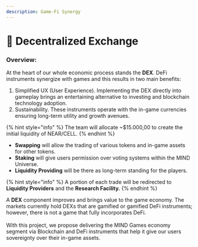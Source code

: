 ```yaml
---
description: Game-Fi Synergy
---
```


# 🔀 Decentralized Exchange

### Overview:&#x20;

At the heart of our whole economic process stands the **DEX**. DeFi instruments synergize with games and this results in two main benefits:

1. Simplified UX (User Experience). Implementing the DEX directly into gameplay brings an entertaining alternative to investing and blockchain technology adoption.
2. Sustainability. These instruments operate with the in-game currencies ensuring long-term utility and growth avenues.

{% hint style="info" %}
The team will allocate \~$15.000,00 to create the initial liquidity of NEAR/CELL.&#x20;
{% endhint %}

* **Swapping** will allow the trading of various tokens and in-game assets for other tokens.&#x20;
* **Staking** will give users permission over voting systems within the MIND Universe.
* **Liquidity Providing** will be there as long-term standing for the players.

{% hint style="info" %}
A portion of each trade will be redirected to **Liquidity Providers** and the **Research Facility.**
{% endhint %}

A **DEX** component improves and brings value to the game economy. The markets currently hold DEXs that are gamified or gamified DeFi instruments; however, there is not a game that fully incorporates DeFi.\
\
With this project, we propose delivering the MIND Games economy segment via Blockchain and DeFi instruments that help it give our users sovereignty over their in-game assets.
